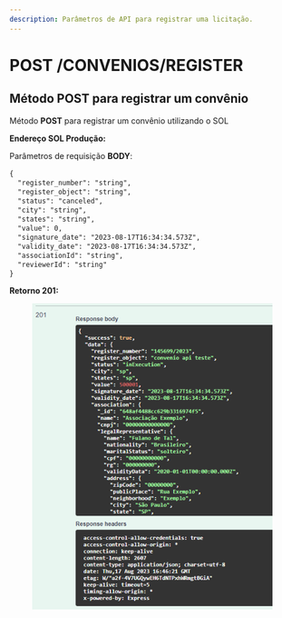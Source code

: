 ```yaml
---
description: Parâmetros de API para registrar uma licitação.
---
```


# POST /CONVENIOS/REGISTER

## Método POST para registrar um convênio

Método **POST** para registrar um convênio utilizando o SOL

**Endereço SOL Produção:**&#x20;

Parâmetros de requisição **BODY**:

```
{
  "register_number": "string",
  "register_object": "string",
  "status": "canceled",
  "city": "string",
  "states": "string",
  "value": 0,
  "signature_date": "2023-08-17T16:34:34.573Z",
  "validity_date": "2023-08-17T16:34:34.573Z",
  "associationId": "string",
  "reviewerId": "string"
}
```

**Retorno 201:**

<figure><img src="../../.gitbook/assets/Screenshot_4 (1) (1).png" alt=""><figcaption></figcaption></figure>

